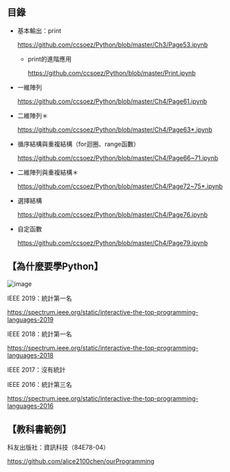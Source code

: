 ## 目錄

* 基本輸出：print

  https://github.com/ccsoez/Python/blob/master/Ch3/Page53.ipynb

  * print的進階應用
  
    https://github.com/ccsoez/Python/blob/master/Print.ipynb

* 一維陣列
  
  https://github.com/ccsoez/Python/blob/master/Ch4/Page61.ipynb
  
* 二維陣列＊

  https://github.com/ccsoez/Python/blob/master/Ch4/Page63*.ipynb

* 循序結構與重複結構（for迴圈、range函數）

  https://github.com/ccsoez/Python/blob/master/Ch4/Page66~71.ipynb

* 二維陣列與重複結構＊

  https://github.com/ccsoez/Python/blob/master/Ch4/Page72~75*.ipynb

* 選擇結構

  https://github.com/ccsoez/Python/blob/master/Ch4/Page76.ipynb

* 自定函數

  https://github.com/ccsoez/Python/blob/master/Ch4/Page79.ipynb

## 【為什麼要學Python】

![image](https://github.com/ccsoez/Python/blob/master/Python2019.jpg)

IEEE 2019：統計第一名

https://spectrum.ieee.org/static/interactive-the-top-programming-languages-2019

IEEE 2018：統計第一名

https://spectrum.ieee.org/static/interactive-the-top-programming-languages-2018

IEEE 2017：沒有統計

IEEE 2016：統計第三名

https://spectrum.ieee.org/static/interactive-the-top-programming-languages-2016

## 【教科書範例】

科友出版社：資訊科技（84E78-04）

https://github.com/alice2100chen/ourProgramming
